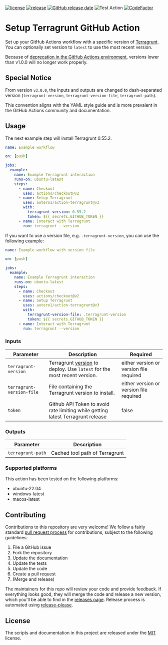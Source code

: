 [![license](https://img.shields.io/github/license/autero1/action-terragrunt)](https://github.com/autero1/action-terragrunt/blob/main/LICENSE)
[![release](https://img.shields.io/github/release/autero1/action-terragrunt.svg)](https://github.com/autero1/action-terragrunt/releases/latest)
[![GitHub release date](https://img.shields.io/github/release-date/autero1/action-terragrunt.svg)](https://github.com/autero1/action-terragrunt/releases)
![Test Action](https://github.com/autero1/action-terragrunt/workflows/Test%20Action/badge.svg?branch=main&event=push)
[![CodeFactor](https://www.codefactor.io/repository/github/autero1/action-terragrunt/badge)](https://www.codefactor.io/repository/github/autero1/action-terragrunt)

# Setup Terragrunt GitHub Action

Set up your GitHub Actions workflow with a specific version of [Terragrunt](https://terragrunt.gruntwork.io/). You can optionally set version to `latest` to use the most recent version.

Because of [deprecation in the GitHub Actions environment](https://github.blog/changelog/2020-10-01-github-actions-deprecating-set-env-and-add-path-commands/), versions lower than v1.0.0 will no longer work properly.

## Special Notice

From version `v3.0.0`, the inputs and outputs are changed to dash-separated version (`terragrunt-version`, `terragrunt-version-file`, `terragrunt-path`).

This convention aligns with the YAML style guide and is more prevalent in the GitHub Actions community and documentation.

## Usage

The next example step will install Terragrunt 0.55.2.

```yaml
name: Example workflow

on: [push]

jobs:
  example:
    name: Example Terragrunt interaction
    runs-on: ubuntu-latest
    steps:
      - name: Checkout
        uses: actions/checkout@v2
      - name: Setup Terragrunt
        uses: autero1/action-terragrunt@v3
        with:
          terragrunt-version: 0.55.2
          token: ${{ secrets.GITHUB_TOKEN }}
      - name: Interact with Terragrunt
        run: terragrunt --version
```
If you want to use a version file, e.g. `.terragrunt-version`, you can use the following example:

```yaml
name: Example workflow with version file

on: [push]

jobs:
  example:
    name: Example Terragrunt interaction
    runs-on: ubuntu-latest
    steps:
      - name: Checkout
        uses: actions/checkout@v2
      - name: Setup Terragrunt
        uses: autero1/action-terragrunt@v3
        with:
          terragrunt-version-file: .terragrunt-version
          token: ${{ secrets.GITHUB_TOKEN }}
      - name: Interact with Terragrunt
        run: terragrunt --version

```

### Inputs

| Parameter                 | Description                                                                                                                    | Required                                |
|---------------------------|--------------------------------------------------------------------------------------------------------------------------------|-----------------------------------------|
| `terragrunt-version`      | Terragrunt [version](https://github.com/gruntwork-io/terragrunt/releases) to deploy. Use `latest` for the most recent version. | either version or version file required |
| `terragrunt-version-file` | File containing the Terragrunt version to install.                                                                             | either version or version file required |
| `token`                   | Github API Token to avoid rate limiting while getting latest Terragrunt release                                                | false                                   |

### Outputs

| Parameter         | Description |
|-------------------| ----------- |
| `terragrunt-path` | Cached tool path of Terragrunt |

### Supported platforms

This action has been tested on the following platforms:

* ubuntu-22.04
* windows-latest
* macos-latest


## Contributing

Contributions to this repository are very welcome! We follow a fairly standard [pull request process](
https://help.github.com/articles/about-pull-requests/) for contributions, subject to the following guidelines:

1. File a GitHub issue
1. Fork the repository
1. Update the documentation
1. Update the tests
1. Update the code
1. Create a pull request
1. (Merge and release)

The maintainers for this repo will review your code and provide feedback. If everything looks good, they will merge the
code and release a new version, which you'll be able to find in the [releases page](../../releases). Release process is automated using [release-please](https://github.com/googleapis/release-please).

## License

The scripts and documentation in this project are released under the [MIT](./LICENSE) license.
